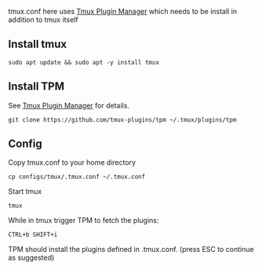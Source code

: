 
tmux.conf here uses [Tmux Plugin Manager](https://github.com/tmux-plugins/tpm)
which needs to be install in addition to tmux itself

## Install tmux
```
sudo apt update && sudo apt -y install tmux
```

## Install TPM
See [Tmux Plugin Manager](https://github.com/tmux-plugins/tpm) for details.
```
git clone https://github.com/tmux-plugins/tpm ~/.tmux/plugins/tpm
```


## Config
Copy tmux.conf to your home directory
```
cp configs/tmux/.tmux.conf ~/.tmux.conf
```

Start tmux
```
tmux
```

While in tmux trigger TPM to fetch the plugins:
```
CTRL+b SHIFT+i
```
TPM should install the plugins defined in .tmux.conf. 
(press ESC to continue as suggested)

